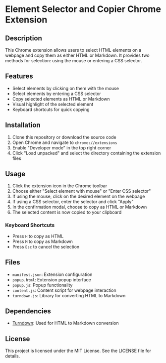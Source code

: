 # Element Selector and Copier Chrome Extension

## Description

This Chrome extension allows users to select HTML elements on a webpage and copy them as either HTML or Markdown. It provides two methods for selection: using the mouse or entering a CSS selector.

## Features

- Select elements by clicking on them with the mouse
- Select elements by entering a CSS selector
- Copy selected elements as HTML or Markdown
- Visual highlight of the selected element
- Keyboard shortcuts for quick copying

## Installation

1. Clone this repository or download the source code
2. Open Chrome and navigate to `chrome://extensions`
3. Enable "Developer mode" in the top right corner
4. Click "Load unpacked" and select the directory containing the extension files

## Usage

1. Click the extension icon in the Chrome toolbar
2. Choose either "Select element with mouse" or "Enter CSS selector"
3. If using the mouse, click on the desired element on the webpage
4. If using a CSS selector, enter the selector and click "Apply"
5. In the confirmation modal, choose to copy as HTML or Markdown
6. The selected content is now copied to your clipboard

### Keyboard Shortcuts

- Press `H` to copy as HTML
- Press `M` to copy as Markdown
- Press `Esc` to cancel the selection

## Files

- `manifest.json`: Extension configuration
- `popup.html`: Extension popup interface
- `popup.js`: Popup functionality
- `content.js`: Content script for webpage interaction
- `turndown.js`: Library for converting HTML to Markdown

## Dependencies

- [Turndown](https://github.com/domchristie/turndown): Used for HTML to Markdown conversion

## License

This project is licensed under the MIT License. See the LICENSE file for details.
